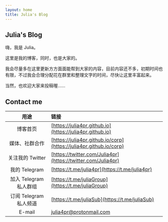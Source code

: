 ```yaml
---
layout: home
title: Julia's Blog
---
```


## Julia's Blog

嗨，我是 Julia。

这里是我的博客，同时，也是大家的。

我会尽量多在这里更新方方面面能帮到大家的内容，目前内容还不多，初期时间也有限，不过我会合理分配花在群里和整理文字的时间，尽快让这里丰富起来。

当然，也欢迎大家来投稿喔……


## Contact me

| 用途 | 链接 |
| :---: | :--- |
| 博客首页 | [https://julia4pr.github.io](https://julia4pr.github.io) |
| 媒体、社群合作 | [https://julia4pr.github.io/corp](https://julia4pr.github.io/corp) |
| 关注我的 Twitter | [https://twitter.com/Julia4pr](https://twitter.com/Julia4pr) |
| 我的 Telegram | [https://t.me/julia4pr](https://t.me/julia4pr) |
| 加入 Telegram 私人群组 | [https://t.me/juliaGroup](https://t.me/juliaGroup) |
| 订阅 Telegram 私人频道 | [https://t.me/juliaSub](https://t.me/juliaSub) |
| E-mail | [julia4pr@protonmail.com](mailto:julia4pr@protonmail.com) |
